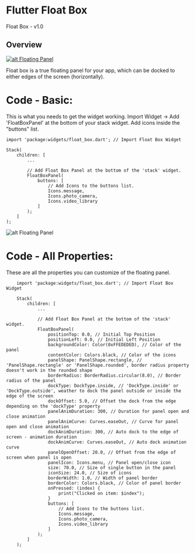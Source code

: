 
# Flutter Float Box

Float Box - v1.0

## Overview

[![alt Floating Panel](https://github.com/akshayejh/floating_panel/blob/master/cover.png?raw=true)](https://github.com/akshayejh/floating_box)

Float box is a true floating panel for your app, which can be docked to either edges of the screen (horizontally).

# Code - Basic:

This is what you needs to get the widget working. Import Widget -> Add 'FloatBoxPanel' at the bottom of your stack widget. Add icons inside the "buttons" list.

```
import 'package:widgets/float_box.dart'; // Import Float Box Widget

Stack(
    children: [
        ...

        // Add Float Box Panel at the bottom of the 'stack' widget.
        FloatBoxPanel(
            buttons: [
                // Add Icons to the buttons list.
                Icons.message,
                Icons.photo_camera,
                Icons.video_library
            ]
        );
    ]
);
```

![alt Floating Panel](https://github.com/akshayejh/floating_panel/blob/master/preview_default.gif?raw=true)

# Code - All Properties:

These are all the properties you can customize of the floating panel.


```
    import 'package:widgets/float_box.dart'; // Import Float Box Widget
    
    Stack(
        children: [
            ...
    
            // Add Float Box Panel at the bottom of the 'stack' widget.
            FloatBoxPanel(
                positionTop: 0.0, // Initial Top Position
                positionLeft: 0.0, // Initial Left Position
                backgroundColor: Color(0xFFEDEDED), // Color of the panel
                contentColor: Colors.black, // Color of the icons
                panelShape: PanelShape.rectangle, // 'PanelShape.rectangle' or 'PanelShape.rounded', border radius property doesn't work in the rounded shape
                borderRadius: BorderRadius.circular(8.0), // Border radius of the panel
                dockType: DockType.inside, // 'DockType.inside' or 'DockType.outside', weather to dock the panel outside or inside the edge of the screen
                dockOffset: 5.0, // Offset the dock from the edge depending on the 'dockType' property
                panelAnimDuration: 300, // Duration for panel open and close animation
                panelAnimCurve: Curves.easeOut, // Curve for panel open and close animation
                dockAnimDuration: 300, // Auto dock to the edge of screen - animation duration
                dockAnimCurve: Curves.easeOut, // Auto dock animation curve
                panelOpenOffset: 20.0, // Offset from the edge of screen when panel is open
                panelIcon: Icons.menu, // Panel open/close icon
                size: 70.0, // Size of single button in the panel
                iconSize: 24.0, // Size of icons
                borderWidth: 1.0, // Width of panel border
                borderColor: Colors.black, // Color of panel border
                onPressed: (index) {
                    print("Clicked on item: $index");
                }
                buttons: [
                    // Add Icons to the buttons list.
                    Icons.message,
                    Icons.photo_camera,
                    Icons.video_library
                ]
            );
        ]
    );
```
